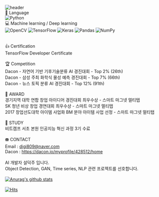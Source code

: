
![header](https://capsule-render.vercel.app/api?type=waving&color=0:EEFF00,100:a82da8&height=300&section=header&text=AI_Dev&fontSize=70)
<br>
:blue_book: Language <br>
<img alt="Python" src="https://img.shields.io/badge/python-%2314354C.svg?&style=for-the-badge&logo=python&logoColor=white"/> <br>
:computer: Machine learning / Deep learning <br>
<img alt="OpenCV" src="https://img.shields.io/badge/opencv-%23white.svg?&style=for-the-badge&logo=opencv&logoColor=white"/> 
<img alt="TensorFlow" src="https://img.shields.io/badge/TensorFlow-%23FF6F00.svg?&style=for-the-badge&logo=TensorFlow&logoColor=white" /> 
<img alt="Keras" src="https://img.shields.io/badge/Keras-%23D00000.svg?&style=for-the-badge&logo=Keras&logoColor=white"/> 
<img alt="Pandas" src="https://img.shields.io/badge/pandas-%23150458.svg?&style=for-the-badge&logo=pandas&logoColor=white" /> 
<img alt="NumPy" src="https://img.shields.io/badge/numpy-%23013243.svg?&style=for-the-badge&logo=numpy&logoColor=white" /> 
<br>
<br>  
:thumbsup: Certification <br>
TensorFlow Developer Certificate <br>
<br>
🏆 Competition <br>
Dacon - 자연어 기반 기후기술분류 AI 경진대회 - Top 2% (26th) <br>
Dacon - 삼성 주최 화학식 물성 예측 경진대회 - Top 7% (66th) <br>
Dacon - 뉴스 토픽 분류 AI 경진대회 - Top 12% (91th) <br>
<br>
🏅 AWARD <br>
경기지역 대학 연합 창업 아이디어 경진대회 최우수상 - 스마트 마그넷 멀티탭 <br>
SK 청년 비상 창업 경연대회 최우수상 - 스마트 마그넷 멀티탭 <br>
2017 창업선도대학 아이템 사업화 BM 분야 아이템 사업 선정 - 스마트 마그넷 멀티탭 <br>
<br>
📖 STUDY <br>
비트캠프 서초 본원 인공지능 혁신 과정 3기 수료 <br>
<br>
:telephone: CONTACT <br>
Email : digi809@naver.com <br>
Dacon : https://dacon.io/myprofile/428512/home <br>
<br>
AI 개발자 설덕주 입니다.<br>
Object Detection, GAN, Time series, NLP 관련 프로젝트를 선호합니다.<br>
<br>
[![Anurag's github stats](https://github-readme-stats.vercel.app/api?username=DJSull93&hide=contribs&theme=tokyonight&show_icons=true,prs)](https://github.com/anuraghazra/github-readme-stats)<br> 
<br>
[![Hits](https://hits.seeyoufarm.com/api/count/incr/badge.svg?url=https%3A%2F%2Fgithub.com%2FDJSull93&count_bg=%233D5BC8&title_bg=%23555555&icon=&icon_color=%23E7E7E7&title=TODAY&edge_flat=true)](https://hits.seeyoufarm.com)
<br>  
